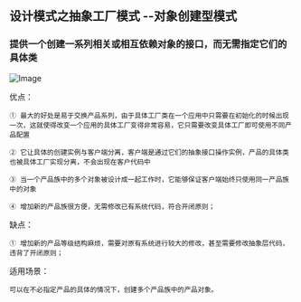  
## 设计模式之抽象工厂模式 --对象创建型模式

### 提供一个创建一系列相关或相互依赖对象的接口，而无需指定它们的具体类

![Image](https://github.com/ZzzYL9/design_pattern/tree/master/class_images/abstract_factory.png)

优点：

    ① 最大的好处是易于交换产品系列，由于具体工厂类在一个应用中只需要在初始化的时候出现一次，这就使得改变一个应用的具体工厂变得非常容易，它只需要改变具体工厂即可使用不同产品配置
    
    ② 它让具体的创建实例与客户端分离，客户端是通过它们的抽象接口操作实例，产品的具体类也被具体工厂实现分离，不会出现在客户代码中
    
    ③ 当一个产品族中的多个对象被设计成一起工作时，它能够保证客户端始终只使用同一产品族中的对象
    
    ④ 增加新的产品族很方便，无需修改已有系统代码，符合开闭原则；
    
缺点：

    ① 增加新的产品等级结构麻烦，需要对原有系统进行较大的修改，甚至需要修改抽象层代码，违背了开闭原则；
    
适用场景：

    可以在不必指定产品的具体的情况下，创建多个产品族中的产品对象。
